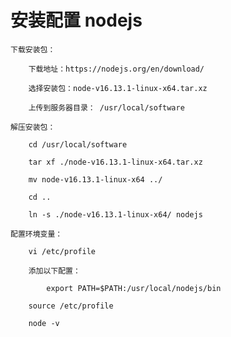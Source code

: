 
# 安装配置 nodejs

    下载安装包：

        下载地址：https://nodejs.org/en/download/

        选择安装包：node-v16.13.1-linux-x64.tar.xz

        上传到服务器目录： /usr/local/software

    解压安装包：

        cd /usr/local/software

        tar xf ./node-v16.13.1-linux-x64.tar.xz

        mv node-v16.13.1-linux-x64 ../

        cd ..

        ln -s ./node-v16.13.1-linux-x64/ nodejs

    配置环境变量：

        vi /etc/profile

        添加以下配置：

            export PATH=$PATH:/usr/local/nodejs/bin

        source /etc/profile

        node -v
